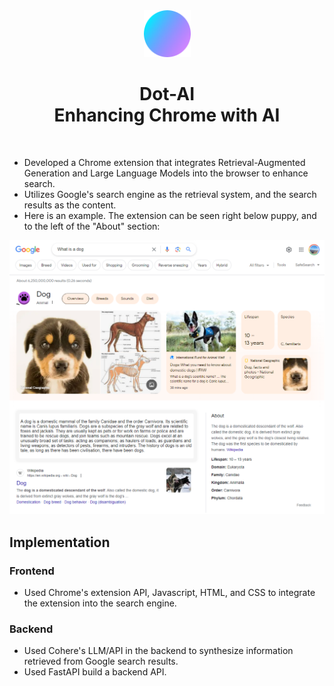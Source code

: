 <div align="center">
  <img src="https://github.com/merrickliu888/dot-ai/blob/main/chrome-extension/extension/icons/dot.png" alt="Dot" width="75">  
  <h1>Dot-AI<br> Enhancing Chrome with AI</h1>
  <br>
</div>

-   Developed a Chrome extension that integrates Retrieval-Augmented Generation and Large Language Models into the browser to enhance search.
-   Utilizes Google's search engine as the retrieval system, and the search results as the content.
-   Here is an example. The extension can be seen right below puppy, and to the left of the "About" section:
<img src="https://github.com/merrickliu888/dot-ai/blob/main/public/Example.png" alt="Example">

## Implementation
### Frontend

-   Used Chrome's extension API, Javascript, HTML, and CSS to integrate the extension into the search engine.

### Backend

-   Used Cohere's LLM/API in the backend to synthesize information retrieved from Google search results.
-   Used FastAPI build a backend API.
